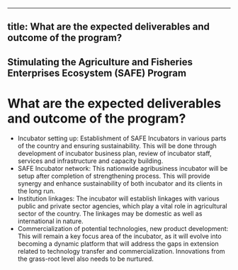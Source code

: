 --- 
 title: What are the expected deliverables and outcome of the program?
 ---

## Stimulating the Agriculture and Fisheries Enterprises Ecosystem (SAFE) Program

# What are the expected deliverables and outcome of the program?


 - Incubator setting up: Establishment of SAFE Incubators in various parts of the country and ensuring sustainability. This will be done through development of incubator business plan, review of incubator staff, services and infrastructure and capacity building.
 - SAFE Incubator network: This nationwide agribusiness incubator will be setup after completion of strengthening process. This will provide synergy and enhance sustainability of both incubator and its clients in the long run. 
 - Institution linkages: The incubator will establish linkages with various public and private sector agencies, which play a vital role in agricultural sector of the country. The linkages may be domestic as well as international in nature.
 - Commercialization of potential technologies, new product development: This will remain a key focus area of the incubator, as it will evolve into becoming a dynamic platform that will address the gaps in extension related to technology transfer and commercialization. Innovations from the grass-root level also needs to be nurtured.

